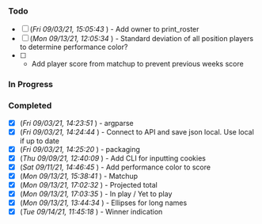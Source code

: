 ### Todo
- [ ] (_Fri 09/03/21, 15:05:43_ ) - Add owner to print_roster
- [ ] (_Mon 09/13/21, 12:05:34_ ) - Standard deviation of all position players to determine performance color?
- [ ] - Add player score from matchup to prevent previous weeks score

### In Progress
### Completed
- [x] (_Fri 09/03/21, 14:23:51_ ) - argparse
- [x] (_Fri 09/03/21, 14:24:44_ ) - Connect to API and save json local. Use local if up to date
- [x] (_Fri 09/03/21, 14:25:20_ ) - packaging
- [x] (_Thu 09/09/21, 12:40:09_ ) - Add CLI for inputting cookies
- [x] (_Sat 09/11/21, 14:46:45_ ) - Add performance color to score
- [x] (_Mon 09/13/21, 15:38:41_ ) - Matchup
- [x] (_Mon 09/13/21, 17:02:32_ ) - Projected total
- [x] (_Mon 09/13/21, 17:03:35_ ) - In play / Yet to play
- [x] (_Mon 09/13/21, 13:44:34_ ) - Ellipses for long names
- [x] (_Tue 09/14/21, 11:45:18_ ) - Winner indication
